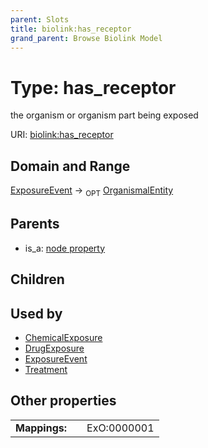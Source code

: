 ```yaml
---
parent: Slots
title: biolink:has_receptor
grand_parent: Browse Biolink Model
---
```


# Type: has_receptor


the organism or organism part being exposed

URI: [biolink:has_receptor](https://w3id.org/biolink/vocab/has_receptor)

## Domain and Range

[ExposureEvent](ExposureEvent.md) ->  <sub>OPT</sub> [OrganismalEntity](OrganismalEntity.md)

## Parents

 *  is_a: [node property](node_property.md)

## Children


## Used by

 * [ChemicalExposure](ChemicalExposure.md)
 * [DrugExposure](DrugExposure.md)
 * [ExposureEvent](ExposureEvent.md)
 * [Treatment](Treatment.md)

## Other properties

|  |  |  |
| --- | --- | --- |
| **Mappings:** | | ExO:0000001 |


